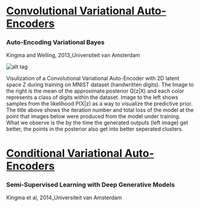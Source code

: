# [**Convolutional Variational Auto-Encoders**](VAE.ipynb)
### Auto-Encoding Variational Bayes
Kingma and Welling, 2013_Universiteit van Amsterdam

![alt tag](../trained_models/VAE_MNIST/posterior_likelihood_evolution.gif)

Visulization of a Convolutional Variational Auto-Encoder with 2D latent space Z during training on MNIST dataset (handwritten digits). The Image to the right is the mean of the approximate posterior Q(z|X) and each color represents a class of digits within the dataset. Image to the left shows samples from the likelihood P(X|z) as a way to visualize the predictive prior. The title above shows the iteration number and total loss of the model at the point that images below were produced from the model under training. What we observe is the by the time the generated outputs (left image) get better, the points in the posterior also get into better seperated clusters.

# [**Conditional Variational Auto-Encoders**](cVAE.ipynb)
### Semi-Supervised Learning with Deep Generative Models
Kingma et al, 2014_Universiteit van Amsterdam
